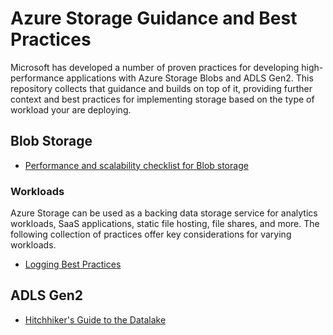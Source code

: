 # Azure Storage Guidance and Best Practices

Microsoft has developed a number of proven practices for developing high-performance applications with Azure Storage Blobs and ADLS Gen2. This repository collects that guidance and builds on top of it, providing further context and best practices for implementing storage based on the type of workload your are deploying.

## Blob Storage

- [Performance and scalability checklist for Blob storage](https://docs.microsoft.com/azure/storage/blobs/storage-performance-checklist)

### Workloads

Azure Storage can be used as a backing data storage service for analytics workloads, SaaS applications, static file hosting, file shares, and more. The following collection of practices offer key considerations for varying workloads.

- [Logging Best Practices](guidance/logging.md)

## ADLS Gen2

- [Hitchhiker's Guide to the Datalake](https://github.com/raunakjhawar/adlsguidancedoc)
